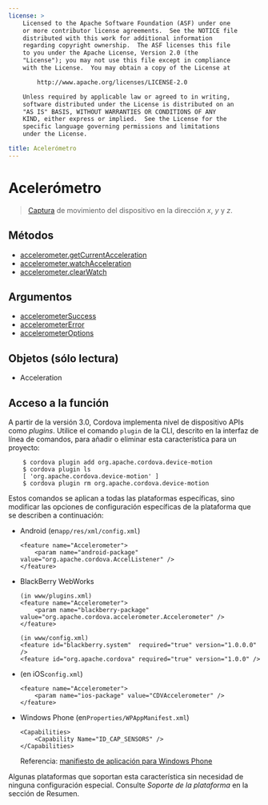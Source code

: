 ```yaml
---
license: >
    Licensed to the Apache Software Foundation (ASF) under one
    or more contributor license agreements.  See the NOTICE file
    distributed with this work for additional information
    regarding copyright ownership.  The ASF licenses this file
    to you under the Apache License, Version 2.0 (the
    "License"); you may not use this file except in compliance
    with the License.  You may obtain a copy of the License at

        http://www.apache.org/licenses/LICENSE-2.0

    Unless required by applicable law or agreed to in writing,
    software distributed under the License is distributed on an
    "AS IS" BASIS, WITHOUT WARRANTIES OR CONDITIONS OF ANY
    KIND, either express or implied.  See the License for the
    specific language governing permissions and limitations
    under the License.

title: Acelerómetro
---
```


# Acelerómetro

> [Captura](../media/capture/capture.html) de movimiento del dispositivo en la dirección *x*, *y* y *z*.

## Métodos

*   [accelerometer.getCurrentAcceleration](accelerometer.getCurrentAcceleration.html)
*   [accelerometer.watchAcceleration](accelerometer.watchAcceleration.html)
*   [accelerometer.clearWatch](accelerometer.clearWatch.html)

## Argumentos

*   [accelerometerSuccess](parameters/accelerometerSuccess.html)
*   [accelerometerError](parameters/accelerometerError.html)
*   [accelerometerOptions](parameters/accelerometerOptions.html)

## Objetos (sólo lectura)

*   Acceleration

## Acceso a la función

A partir de la versión 3.0, Cordova implementa nivel de dispositivo APIs como *plugins*. Utilice el comando `plugin` de la CLI, descrito en la interfaz de línea de comandos, para añadir o eliminar esta característica para un proyecto:

        $ cordova plugin add org.apache.cordova.device-motion
        $ cordova plugin ls
        [ 'org.apache.cordova.device-motion' ]
        $ cordova plugin rm org.apache.cordova.device-motion
    

Estos comandos se aplican a todas las plataformas específicas, sino modificar las opciones de configuración específicas de la plataforma que se describen a continuación:

*   Android (en`app/res/xml/config.xml`)
    
        <feature name="Accelerometer">
            <param name="android-package" value="org.apache.cordova.AccelListener" />
        </feature>
        

*   BlackBerry WebWorks
    
        (in www/plugins.xml)
        <feature name="Accelerometer">
            <param name="blackberry-package" value="org.apache.cordova.accelerometer.Accelerometer" />
        </feature>
        
        (in www/config.xml)
        <feature id="blackberry.system"  required="true" version="1.0.0.0" />
        <feature id="org.apache.cordova" required="true" version="1.0.0" />
        

*   (en iOS`config.xml`)
    
        <feature name="Accelerometer">
            <param name="ios-package" value="CDVAccelerometer" />
        </feature>
        

*   Windows Phone (en`Properties/WPAppManifest.xml`)
    
        <Capabilities>
            <Capability Name="ID_CAP_SENSORS" />
        </Capabilities>
        
    
    Referencia: [manifiesto de aplicación para Windows Phone][1]

 [1]: http://msdn.microsoft.com/en-us/library/ff769509%28v=vs.92%29.aspx

Algunas plataformas que soportan esta característica sin necesidad de ninguna configuración especial. Consulte *Soporte de la plataforma* en la sección de Resumen.